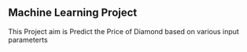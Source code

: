 ## Machine Learning Project ##
 This Project aim is Predict the Price of Diamond based on various input parameterts
